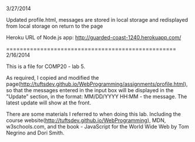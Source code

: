 
3/27/2014

Updated profile.html, messages are stored in local storage and redisplayed from local storage on return to the page

Heroku URL of Node.js app: http://guarded-coast-1240.herokuapp.com/


==================================================
2/16/2014

This is a file for COMP20 - lab 5.

As required, I copied and modified the page(http://tuftsdev.github.io/WebProgramming/assignments/profile.html), so that the messages entered in the input box will be displayed in the "Update" section, in the format: MM/DD/YYYY HH:MM - the message. The latest update will show at the front.

There are some materials I referred to when doing this lab. Including the course website(http://tuftsdev.github.io/WebProgramming), MDN, w3schools.com, and the book - JavaScript for the World Wide Web by Tom Negrino and Dori Smith.